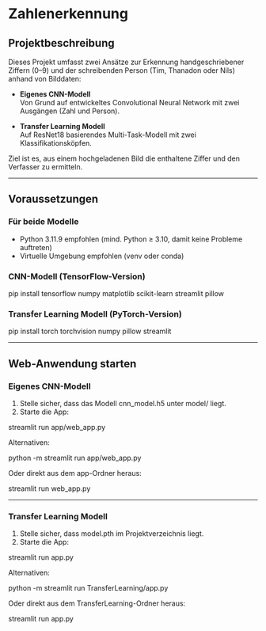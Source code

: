 #  Zahlenerkennung

##  Projektbeschreibung

Dieses Projekt umfasst zwei Ansätze zur Erkennung handgeschriebener Ziffern (0–9) und der schreibenden Person (Tim, Thanadon oder Nils) anhand von Bilddaten:

- **Eigenes CNN-Modell**  
  Von Grund auf entwickeltes Convolutional Neural Network mit zwei Ausgängen (Zahl und Person).

- **Transfer Learning Modell**  
  Auf ResNet18 basierendes Multi-Task-Modell mit zwei Klassifikationsköpfen.

Ziel ist es, aus einem hochgeladenen Bild die enthaltene Ziffer und den Verfasser zu ermitteln.

---

##  Voraussetzungen

### Für beide Modelle

- Python 3.11.9 empfohlen (mind. Python ≥ 3.10, damit keine Probleme auftreten)
- Virtuelle Umgebung empfohlen (venv oder conda)

### CNN-Modell (TensorFlow-Version)

pip install tensorflow numpy matplotlib scikit-learn streamlit pillow

### Transfer Learning Modell (PyTorch-Version)

pip install torch torchvision numpy pillow streamlit

---

##  Web-Anwendung starten

### Eigenes CNN-Modell

1. Stelle sicher, dass das Modell cnn_model.h5 unter model/ liegt.  
2. Starte die App:

streamlit run app/web_app.py

Alternativen:

python -m streamlit run app/web_app.py

Oder direkt aus dem app-Ordner heraus:

streamlit run web_app.py

---

### Transfer Learning Modell

1. Stelle sicher, dass model.pth im Projektverzeichnis liegt.  
2. Starte die App:

streamlit run app.py

Alternativen:

python -m streamlit run TransferLearning/app.py

Oder direkt aus dem TransferLearning-Ordner heraus:

streamlit run app.py
